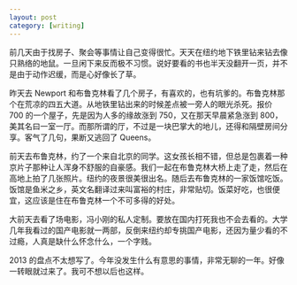 ```yaml
---
layout: post
category: [writing]
---
```


前几天由于找房子、聚会等事情让自己变得很忙。天天在纽约地下铁里钻来钻去像只熟络的地鼠。一旦闲下来反而极不习惯。说好要看的书也半天没翻开一页，并不是由于动作迟缓，而是心好像长了草。

昨天去 Newport 和布鲁克林看了几个房子，有喜欢的，也有坑爹的。布鲁克林那个在荒凉的四五大道。从地铁里钻出来的时候差点被一旁人的眼光杀死。报价 700 的一个屋子，先是因为人多的缘故涨到 750，又在那天早晨紧急涨到 800，美其名曰一室一厅。而那所谓的厅，不过是一块巴掌大的地儿，还得和隔壁房间分享。客气了几句，果断又逃回了 Queens。

前天去布鲁克林，约了一个来自北京的同学。这女孩长相不错，但总是包裹着一种京片子那种让人浑身不舒服的自豪感。我们一起在布鲁克林大桥上走了走，然后在高地上拍了几张照片。纽约的夜景很美很出名。随后去布鲁克林的一家饭馆吃饭。饭馆是鱼米之乡，英文名翻译过来叫富裕的村庄，非常贴切。饭菜好吃，也很便宜，这应该是住在布鲁克林一个不可多得的好处。

大前天去看了场电影，冯小刚的私人定制。要放在国内打死我也不会去看的。大学几年我看过的国产电影就一两部，反倒来纽约却专挑国产电影，还因为量少看的不过瘾，人真是缺什么怀念什么，一个字贱。

2013 的盘点不太想写了。今年没发生什么有意思的事情，非常无聊的一年。好像一转眼就过来了。我可不想以后也这样。
